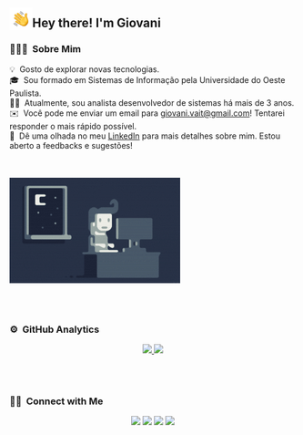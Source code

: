 <!-- ## 👋 &nbsp;Hey there! I'm Giovani -->

<img alt="Night Coding" src="./assets/Hand%20Wave.gif" width='40' align="left"/><h2>Hey there! I'm Giovani</h2>

### 👨🏻‍💻 &nbsp;Sobre Mim

💡&nbsp; Gosto de explorar novas tecnologias.<br/> 
🎓&nbsp; Sou formado em Sistemas de Informação pela Universidade do Oeste Paulista.<br/> 
👨‍💻&nbsp; Atualmente, sou analista desenvolvedor de sistemas há mais de 3 anos.<br/> 
✉️&nbsp; Você pode me enviar um email para giovani.vait@gmail.com! Tentarei responder o mais rápido possível.<br/> 
📄&nbsp; Dê uma olhada no meu [LinkedIn](https://www.linkedin.com/in/giovani-vaitkevicius) para mais detalhes sobre mim. Estou aberto a feedbacks e sugestões!<br/> 


<br/><br/>
<img alt="Night Coding" src="https://raw.githubusercontent.com/gvaitkevicius/gvaitkevicius/master/assets/Night-Coding.gif" align="center"/>


<br/><br/>


### ⚙️ &nbsp;GitHub Analytics

<p align="center">
<a href="https://github.com/gvaitkevicius">
  <img height="180em" src="https://github-readme-stats-eight-theta.vercel.app/api?username=gvaitkevicius&show_icons=true&theme=algolia&include_all_commits=true&count_private=true"/>
  <img height="180em" src="https://github-readme-stats-eight-theta.vercel.app/api/top-langs/?username=gvaitkevicius&layout=compact&langs_count=8&theme=algolia"/>
</a>
</p>

 <br/><br/> 
 
### 🤝🏻 &nbsp;Connect with Me

<p align="center">
<a href="https://www.linkedin.com/in/giovani-vaitkevicius"><img src="https://img.shields.io/badge/-Giovani%20Vaitkevicius-0077B5?style=flat&logo=Linkedin&logoColor=white"/></a>
<a href="mailto:giovani.vait@gmail.com"><img src="https://img.shields.io/badge/-giovani.vait@gmail.com-D14836?style=flat&logo=Gmail&logoColor=white"/></a>
<a href="https://www.instagram.com/giovanivaitkevicius"><img src="https://img.shields.io/badge/-@giovanivaitkevicius-E4405F?style=flat&logo=Instagram&logoColor=white"/></a>
<a href="https://www.facebook.com/GiovaniVAIT"><img src="https://img.shields.io/badge/-@GiovaniVait-1877F2?style=flat&logo=Facebook&logoColor=white"/></a>
</p>
